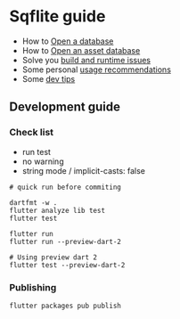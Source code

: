 # Sqflite guide

* How to [Open a database](opening_db.md)
* How to [Open an asset database](opening_asset_db.md)
* Solve you [build and runtime issues](troubleshooting.md)
* Some personal [usage recommendations](usage_recommendations.md)
* Some [dev tips](dev_tips.md)

## Development guide

### Check list

* run test
* no warning
* string mode / implicit-casts: false

````
# quick run before commiting

dartfmt -w .
flutter analyze lib test
flutter test

flutter run
flutter run --preview-dart-2

# Using preview dart 2
flutter test --preview-dart-2
````

### Publishing

    flutter packages pub publish
